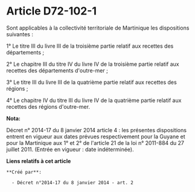 # Article D72-102-1

Sont applicables à la collectivité territoriale de Martinique les dispositions suivantes : 

1° Le titre III du livre III de la troisième partie relatif aux recettes des départements ; 

2° Le chapitre III du titre IV du livre IV de la troisième partie relatif aux recettes des départements d'outre-mer ; 

3° Le titre III du livre III de la quatrième partie relatif aux recettes des régions ; 

4° Le chapitre IV du titre III du livre IV de la quatrième partie relatif aux recettes des régions d'outre-mer.

**Nota:**

Décret n° 2014-17 du 8 janvier 2014 article 4 : les présentes dispositions entrent en vigueur aux dates prévues
respectivement pour la Guyane et pour la Martinique aux 1° et 2° de l'article 21 de la loi n° 2011-884 du 27 juillet 2011.
(Entrée en vigueur : date indéterminée).

**Liens relatifs à cet article**

	**Créé par**:

	  - Décret n°2014-17 du 8 janvier 2014 - art. 2
